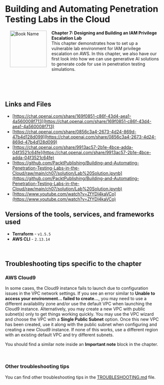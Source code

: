 # Building and Automating Penetration Testing Labs in the Cloud

<a href="https://www.packtpub.com/product/building-and-automating-penetration-testing-labs-in-the-cloud/9781837632398"><img src="https://content.packt.com/B19755/cover_image_small.jpg" alt="Book Name" height="120px" align="left" style="margin: 0px 15px; border-color: white; border-style: solid; border-width: 1px;"></a>

**Chapter 7: Designing and Building an IAM Privilege Escalation Lab** <br />
This chapter demonstrates how to set up a vulnerable lab environment for IAM privilege escalation on AWS. In this chapter, we also have our first look into how we can use generative AI solutions to generate code for use in penetration testing simulations.

<br />
<br />
<br />

## Links and Files

- [https://chat.openai.com/share/169f0851-c86f-43d4-aea1-4a560008f713](https://chat.openai.com/share/169f0851-c86f-43d4-aea1-4a560008f713)
- [https://chat.openai.com/share/0856c3a4-2673-4d24-869d-47b4d128d099](https://chat.openai.com/share/0856c3a4-2673-4d24-869d-47b4d128d099)
- [https://chat.openai.com/share/9913ac57-2b1e-4bce-adda-04f3521c64fe](https://chat.openai.com/share/9913ac57-2b1e-4bce-adda-04f3521c64fe)
- [https://github.com/PacktPublishing/Building-and-Automating-Penetration-Testing-Labs-in-the-Cloud/raw/main/ch07/solution/Lab%20Solution.ipynb](https://github.com/PacktPublishing/Building-and-Automating-Penetration-Testing-Labs-in-the-Cloud/raw/main/ch07/solution/Lab%20Solution.ipynb)
- [https://www.youtube.com/watch?v=ZfYDl4kaVCo](https://www.youtube.com/watch?v=ZfYDl4kaVCo)

## Versions of the tools, services, and frameworks used 

- **Terraform** - `v1.5.5`
- **AWS CLI** - `2.13.14`

<br />

## Troubleshooting tips specific to the chapter

### AWS Cloud9

In some cases, the Cloud9 instance fails to launch due to configuration issues in the VPC network settings. If you see an error similar to **Unable to access your environment... failed to create...**, you may need to use a different availability zone and/or use the default VPC when launching the Cloud9 instance. Alternatively, you may create a new VPC with public subnet(s) only to get things working quickly. You may use the VPC wizard and choose the VPC with a **Single Public Subnet** option. Once this new VPC has been created, use it along with the public subnet when configuring and creating a new Cloud9 instance. If none of this works, use a different region with an existing default VPC and try different subnets.

You should find a similar note inside an **Important note** block in the chapter.

<br />

### Other troubleshooting tips

You can find other troubleshooting tips in the [TROUBLESHOOTING.md](../TROUBLESHOOTING.md) file.